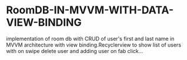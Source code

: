 # RoomDB-IN-MVVM-WITH-DATA-VIEW-BINDING
implementation of room db with CRUD of user's first and last name in MVVM architecture with view binding.Recyclerview to show list of users with on swipe delete user and adding user on fab click...
